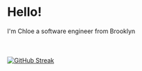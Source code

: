 <html>
    <h1>Hello!</h1>
    <body>I'm Chloe a software engineer from Brooklyn</body>
    <br> <br> <br> <br>
    <a href="https://git.io/streak-stats"><img src="https://streak-stats.demolab.com?user=LocalGoddess&theme=dark" alt="GitHub Streak" /></a>
</html>
